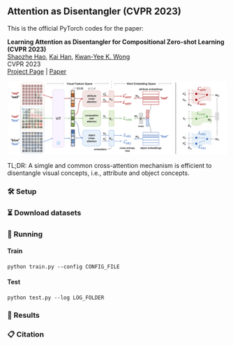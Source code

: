 ## Attention as Disentangler (CVPR 2023)
This is the official PyTorch codes for the paper:  

**Learning Attention as Disentangler for Compositional Zero-shot Learning (CVPR 2023)**  
[Shaozhe Hao](),
[Kai Han](https://www.kaihan.org/), 
[Kwan-Yee K. Wong](http://i.cs.hku.hk/~kykwong/)  
CVPR 2023  
[Project Page]() | [Paper]()

<p align="center">
    <img src='img/pipeline.png' width="800">
</p>

TL;DR: A simgle and common cross-attention mechanism is efficient to disentangle visual concepts, i.e., attribute and object concepts.

### 🛠️ Setup

### ⏳ Download datasets

### 🏃 Running
#### Train
```
python train.py --config CONFIG_FILE
```
#### Test
```
python test.py --log LOG_FOLDER
```
### 🔢 Results

### 📋 Citation
